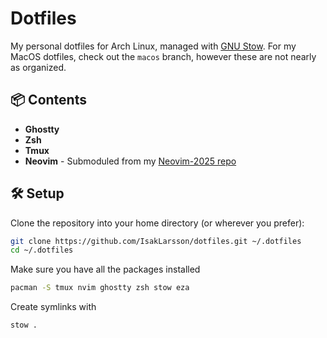 # Dotfiles

My personal dotfiles for Arch Linux, managed with [GNU Stow](https://www.gnu.org/software/stow/).
For my MacOS dotfiles, check out the `macos` branch, however these are not nearly as organized.
## 📦 Contents

- **Ghostty** 
- **Zsh**  
- **Tmux**
- **Neovim**  - Submoduled from my [Neovim-2025 repo](https://github.com/IsakLarsson/nvim-2025)

## 🛠 Setup

Clone the repository into your home directory (or wherever you prefer):

```bash
git clone https://github.com/IsakLarsson/dotfiles.git ~/.dotfiles
cd ~/.dotfiles
``` 
Make sure you have all the packages installed 
```bash
pacman -S tmux nvim ghostty zsh stow eza
```

Create symlinks with 
```bash
stow .
```


